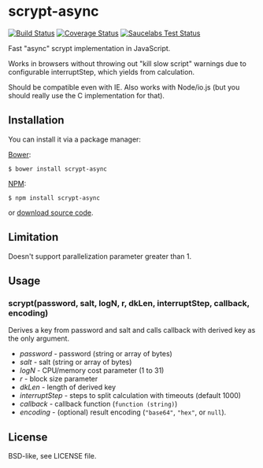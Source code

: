 scrypt-async
============

[![Build Status](https://travis-ci.org/dchest/scrypt-async-js.svg?branch=master)](https://travis-ci.org/dchest/scrypt-async-js)
[![Coverage Status](https://coveralls.io/repos/dchest/scrypt-async-js/badge.svg)](https://coveralls.io/r/dchest/scrypt-async-js)
[![Saucelabs Test Status](https://saucelabs.com/browser-matrix/evilaliv3.svg)](https://saucelabs.com/u/evilaliv3)

Fast "async" scrypt implementation in JavaScript.

Works in browsers without throwing out "kill slow script" warnings due to
configurable interruptStep, which yields from calculation.

Should be compatible even with IE. Also works with Node/io.js (but you should really use the C implementation for that).


Installation
------------

You can install it via a package manager:

[Bower](http://bower.io):

    $ bower install scrypt-async

[NPM](https://www.npmjs.org/):

    $ npm install scrypt-async

or [download source code](https://github.com/dchest/scrypt-async-js/releases).


Limitation
----------

Doesn't support parallelization parameter greater than 1.


Usage
-----

### scrypt(password, salt, logN, r, dkLen, interruptStep, callback, encoding)
	
Derives a key from password and salt and calls callback with derived
key as the only argument.
	
* *password* - password (string or array of bytes)
* *salt* - salt (string or array of bytes)
* *logN* - CPU/memory cost parameter (1 to 31)
* *r* - block size parameter
* *dkLen* - length of derived key
* *interruptStep* - steps to split calculation with timeouts (default 1000)
* *callback* - callback function (`function (string)`)
* *encoding* - (optional) result encoding (`"base64"`, `"hex"`, or `null`).


License
-------

BSD-like, see LICENSE file.
